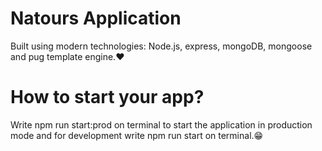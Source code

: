 # Natours Application

Built using modern technologies: Node.js, express, mongoDB, mongoose and pug template engine.❤️

# How to start your app?

Write npm run start:prod on terminal to start the application in production mode and for development write npm run start on terminal.😁
